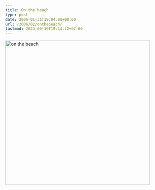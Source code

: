 ```yaml
---
title: On the beach
type: post
date: 2006-01-31T19:04:00+00:00
url: /2006/02/onthebeach/
lastmod: 2023-09-10T19:14:12+07:00
---
```

[<img width="455" src="//static.flickr.com/13/93821630_7e3610e109.jpg" alt="on the beach" />][1]

 [1]: http://www.flickr.com/photos/schreibblogade/93821630/ "on the beach"
